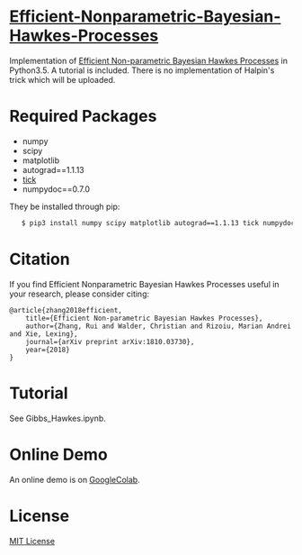 # [Efficient-Nonparametric-Bayesian-Hawkes-Processes](https://arxiv.org/abs/1810.03730)
Implementation of [Efficient Non-parametric Bayesian Hawkes Processes](https://arxiv.org/abs/1810.03730) in Python3.5. A tutorial is included. There is no implementation of Halpin's trick which will be uploaded.

# Required Packages
 - numpy
 - scipy
 - matplotlib
 - autograd==1.1.13
 - [tick](https://github.com/X-DataInitiative/tick)
 - numpydoc==0.7.0
 
They be installed through pip:
```bash
   $ pip3 install numpy scipy matplotlib autograd==1.1.13 tick numpydoc==0.7.0
```

# Citation
If you find Efficient Nonparametric Bayesian Hawkes Processes useful in your research, please consider citing:

    @article{zhang2018efficient,
    	title={Efficient Non-parametric Bayesian Hawkes Processes},
    	author={Zhang, Rui and Walder, Christian and Rizoiu, Marian Andrei and Xie, Lexing},
    	journal={arXiv preprint arXiv:1810.03730},
    	year={2018}
    }
    
# Tutorial
See Gibbs_Hawkes.ipynb.

# Online Demo
An online demo is on [GoogleColab](https://colab.research.google.com/github/RuiZhang2016/Efficient-Nonparametric-Bayesian-Hawkes-Processes/blob/master/Gibbs_Hawkes.ipynb).

# License
[MIT License](https://github.com/RuiZhang2016/Efficient-Nonparametric-Bayesian-Hawkes-Processes/blob/master/LICENSE)
